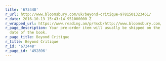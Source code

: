```yaml
---
title: '673448'
r_url: http://www.bloomsbury.com/uk/beyond-critique-9781501323461/
r_date: 2016-10-13 15:43:14.951000000 Z
r_wrapped_url: https://www.reading.am/p/4scb/http://www.bloomsbury.com/uk/beyond-critique-9781501323461/
r_page_description: Your pre-order item will usually be shipped on the publishing
  date of the book.
r_page_title: Beyond Critique
r_title: Beyond Critique
r_id: '673448'
r_page_id: '492896'
---
```


